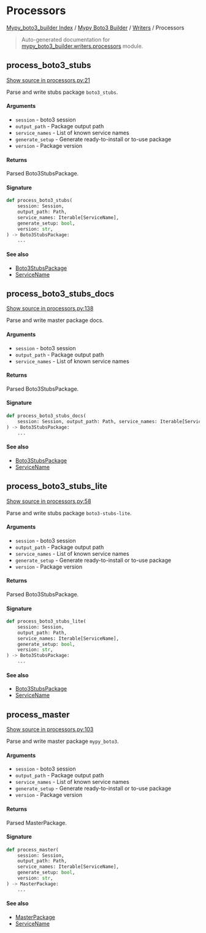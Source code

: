 # Processors

[Mypy_boto3_builder Index](../../README.md#mypy_boto3_builder-index) /
[Mypy Boto3 Builder](../index.md#mypy-boto3-builder) /
[Writers](./index.md#writers) /
Processors

> Auto-generated documentation for [mypy_boto3_builder.writers.processors](https://github.com/youtype/mypy_boto3_builder/blob/main/mypy_boto3_builder/writers/processors.py) module.

## process_boto3_stubs

[Show source in processors.py:21](https://github.com/youtype/mypy_boto3_builder/blob/main/mypy_boto3_builder/writers/processors.py#L21)

Parse and write stubs package `boto3_stubs`.

#### Arguments

- `session` - boto3 session
- `output_path` - Package output path
- `service_names` - List of known service names
- `generate_setup` - Generate ready-to-install or to-use package
- `version` - Package version

#### Returns

Parsed Boto3StubsPackage.

#### Signature

```python
def process_boto3_stubs(
    session: Session,
    output_path: Path,
    service_names: Iterable[ServiceName],
    generate_setup: bool,
    version: str,
) -> Boto3StubsPackage:
    ...
```

#### See also

- [Boto3StubsPackage](../structures/boto3_stubs_package.md#boto3stubspackage)
- [ServiceName](../service_name.md#servicename)



## process_boto3_stubs_docs

[Show source in processors.py:138](https://github.com/youtype/mypy_boto3_builder/blob/main/mypy_boto3_builder/writers/processors.py#L138)

Parse and write master package docs.

#### Arguments

- `session` - boto3 session
- `output_path` - Package output path
- `service_names` - List of known service names

#### Returns

Parsed Boto3StubsPackage.

#### Signature

```python
def process_boto3_stubs_docs(
    session: Session, output_path: Path, service_names: Iterable[ServiceName]
) -> Boto3StubsPackage:
    ...
```

#### See also

- [Boto3StubsPackage](../structures/boto3_stubs_package.md#boto3stubspackage)
- [ServiceName](../service_name.md#servicename)



## process_boto3_stubs_lite

[Show source in processors.py:58](https://github.com/youtype/mypy_boto3_builder/blob/main/mypy_boto3_builder/writers/processors.py#L58)

Parse and write stubs package `boto3-stubs-lite`.

#### Arguments

- `session` - boto3 session
- `output_path` - Package output path
- `service_names` - List of known service names
- `generate_setup` - Generate ready-to-install or to-use package
- `version` - Package version

#### Returns

Parsed Boto3StubsPackage.

#### Signature

```python
def process_boto3_stubs_lite(
    session: Session,
    output_path: Path,
    service_names: Iterable[ServiceName],
    generate_setup: bool,
    version: str,
) -> Boto3StubsPackage:
    ...
```

#### See also

- [Boto3StubsPackage](../structures/boto3_stubs_package.md#boto3stubspackage)
- [ServiceName](../service_name.md#servicename)



## process_master

[Show source in processors.py:103](https://github.com/youtype/mypy_boto3_builder/blob/main/mypy_boto3_builder/writers/processors.py#L103)

Parse and write master package `mypy_boto3`.

#### Arguments

- `session` - boto3 session
- `output_path` - Package output path
- `service_names` - List of known service names
- `generate_setup` - Generate ready-to-install or to-use package
- `version` - Package version

#### Returns

Parsed MasterPackage.

#### Signature

```python
def process_master(
    session: Session,
    output_path: Path,
    service_names: Iterable[ServiceName],
    generate_setup: bool,
    version: str,
) -> MasterPackage:
    ...
```

#### See also

- [MasterPackage](../structures/master_package.md#masterpackage)
- [ServiceName](../service_name.md#servicename)



